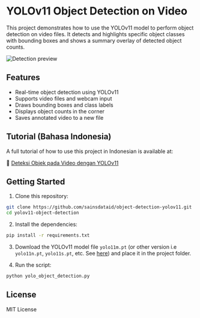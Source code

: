# YOLOv11 Object Detection on Video

This project demonstrates how to use the YOLOv11 model to perform object detection on video files. It detects and highlights specific object classes with bounding boxes and shows a summary overlay of detected object counts.

![Detection preview](Output.png)

## Features

- Real-time object detection using YOLOv11
- Supports video files and webcam input
- Draws bounding boxes and class labels
- Displays object counts in the corner
- Saves annotated video to a new file

## Tutorial (Bahasa Indonesia)

A full tutorial of how to use this project in Indonesian is available at:

🔗 [Deteksi Objek pada Video dengan YOLOv11](https://sainsdata.id/machine-learning/12534/deteksi-objek-pada-video-dengan-yolov11/)

## Getting Started

1. Clone this repository:

```bash
git clone https://github.com/sainsdataid/object-detection-yolov11.git
cd yolov11-object-detection
```

2. Install the dependencies:

```bash
pip install -r requirements.txt
```

3. Download the YOLOv11 model file `yolo11m.pt` (or other version i.e `yolo11n.pt`, `yolo11s.pt`, etc. See [here](https://docs.ultralytics.com/models/yolo11/#performance-metrics)) and place it in the project folder.

4. Run the script:

```bash
python yolo_object_detection.py
```

## License

MIT License
